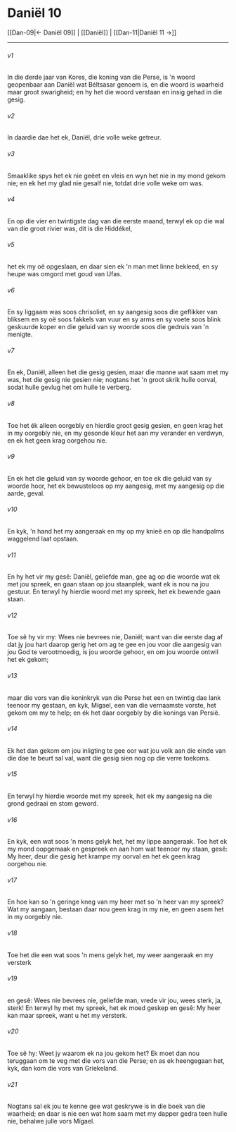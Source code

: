 # Daniël 10

[[Dan-09|← Daniël 09]] | [[Daniël]] | [[Dan-11|Daniël 11 →]]
***

###### v1
In die derde jaar van Kores, die koning van die Perse, is 'n woord geopenbaar aan Daniël wat Béltsasar genoem is, en die woord is waarheid maar groot swarigheid; en hy het die woord verstaan en insig gehad in die gesig. 
###### v2
In daardie dae het ek, Daniël, drie volle weke getreur. 
###### v3
Smaaklike spys het ek nie geëet en vleis en wyn het nie in my mond gekom nie; en ek het my glad nie gesalf nie, totdat drie volle weke om was. 
###### v4
En op die vier en twintigste dag van die eerste maand, terwyl ek op die wal van die groot rivier was, dit is die Hiddékel, 
###### v5
het ek my oë opgeslaan, en daar sien ek 'n man met linne bekleed, en sy heupe was omgord met goud van Ufas. 
###### v6
En sy liggaam was soos chrisoliet, en sy aangesig soos die geflikker van bliksem en sy oë soos fakkels van vuur en sy arms en sy voete soos blink geskuurde koper en die geluid van sy woorde soos die gedruis van 'n menigte. 
###### v7
En ek, Daniël, alleen het die gesig gesien, maar die manne wat saam met my was, het die gesig nie gesien nie; nogtans het 'n groot skrik hulle oorval, sodat hulle gevlug het om hulle te verberg. 
###### v8
Toe het ék alleen oorgebly en hierdie groot gesig gesien, en geen krag het in my oorgebly nie, en my gesonde kleur het aan my verander en verdwyn, en ek het geen krag oorgehou nie. 
###### v9
En ek het die geluid van sy woorde gehoor, en toe ek die geluid van sy woorde hoor, het ek bewusteloos op my aangesig, met my aangesig op die aarde, geval. 
###### v10
En kyk, 'n hand het my aangeraak en my op my knieë en op die handpalms waggelend laat opstaan. 
###### v11
En hy het vir my gesê: Daniël, geliefde man, gee ag op die woorde wat ek met jou spreek, en gaan staan op jou staanplek, want ek is nou na jou gestuur. En terwyl hy hierdie woord met my spreek, het ek bewende gaan staan. 
###### v12
Toe sê hy vir my: Wees nie bevrees nie, Daniël; want van die eerste dag af dat jy jou hart daarop gerig het om ag te gee en jou voor die aangesig van jou God te verootmoedig, is jou woorde gehoor, en om jou woorde ontwil het ek gekom; 
###### v13
maar die vors van die koninkryk van die Perse het een en twintig dae lank teenoor my gestaan, en kyk, Mígael, een van die vernaamste vorste, het gekom om my te help; en ék het daar oorgebly by die konings van Persië. 
###### v14
Ek het dan gekom om jou inligting te gee oor wat jou volk aan die einde van die dae te beurt sal val, want die gesig sien nog op die verre toekoms. 
###### v15
En terwyl hy hierdie woorde met my spreek, het ek my aangesig na die grond gedraai en stom geword. 
###### v16
En kyk, een wat soos 'n mens gelyk het, het my lippe aangeraak. Toe het ek my mond oopgemaak en gespreek en aan hom wat teenoor my staan, gesê: My heer, deur die gesig het krampe my oorval en het ek geen krag oorgehou nie. 
###### v17
En hoe kan so 'n geringe kneg van my heer met so 'n heer van my spreek? Wat my aangaan, bestaan daar nou geen krag in my nie, en geen asem het in my oorgebly nie. 
###### v18
Toe het die een wat soos 'n mens gelyk het, my weer aangeraak en my versterk 
###### v19
en gesê: Wees nie bevrees nie, geliefde man, vrede vir jou, wees sterk, ja, sterk! En terwyl hy met my spreek, het ek moed geskep en gesê: My heer kan maar spreek, want u het my versterk. 
###### v20
Toe sê hy: Weet jy waarom ek na jou gekom het? Ek moet dan nou teruggaan om te veg met die vors van die Perse; en as ek heengegaan het, kyk, dan kom die vors van Griekeland. 
###### v21
Nogtans sal ek jou te kenne gee wat geskrywe is in die boek van die waarheid; en daar is nie een wat hom saam met my dapper gedra teen hulle nie, behalwe julle vors Mígael. 
